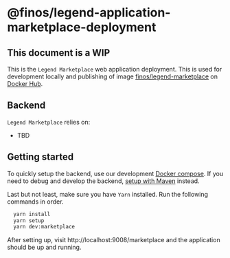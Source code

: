 # @finos/legend-application-marketplace-deployment

## This document is a WIP

This is the `Legend Marketplace` web application deployment. This is used for development locally and publishing of image [finos/legend-marketplace](https://hub.docker.com/r/finos/legend-marketplace) on [Docker Hub](https://hub.docker.com/).

## Backend

`Legend Marketplace` relies on:

- TBD

## Getting started

To quickly setup the backend, use our development [Docker compose](./fixtures/legend-docker-setup/studio-dev-setup/README.md). If you need to debug and develop the backend, [setup with Maven](https://legend.finos.org/docs/getting-started/installation-guide#maven-install) instead.

Last but not least, make sure you have `Yarn` installed. Run the following commands in order.

```bash
  yarn install
  yarn setup
  yarn dev:marketplace
```

After setting up, visit http://localhost:9008/marketplace and the application should be up and running.
